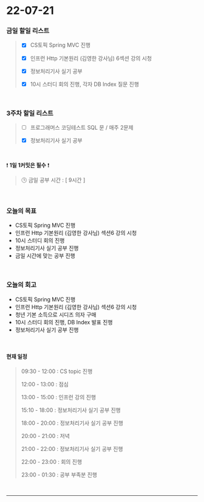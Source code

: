 # 22-07-21
 ### 금일 할일 리스트 

> - [x]  CS토픽 Spring MVC 진행  
>
> - [x]  인프런 Http 기본원리 (김영한 강사님) 6섹션 강의 시청
>
> - [x]  정보처리기사 실기 공부
>
> - [x]  10시 스터디 회의 진행, 각자 DB Index 질문 진행

<br/>

### 3주차 할일 리스트  

> - [ ]  프로그래머스 코딩테스트 SQL 문 / 매주 2문제  
>
> - [x]  정보처리기사 실기 공부

<br/>

❗ **1일 1커밋은 필수** ❗
> 🕒 금일 공부 시간 :  [ 9시간 ]    
  
<br/>

### 오늘의 목표
- CS토픽 Spring MVC 진행 
- 인프런 Http 기본원리 (김영한 강사님) 섹션6 강의 시청
- 10시 스터디 회의 진행
- 정보처리기사 실기 공부 진행
- 금일 시간에 맞는 공부 진행

<br>

### 오늘의 회고
- CS토픽 Spring MVC 진행 
- 인프런 Http 기본원리 (김영한 강사님) 섹션6 강의 시청
- 청년 기본 소득으로 시디즈 의자 구매
- 10시 스터디 회의 진행, DB Index 발표 진행
- 정보처리기사 실기 공부 진행


<br>

#### 현재 일정  

> 09:30 - 12:00 : CS topic 진행
>
> 12:00 - 13:00 : 점심
>
> 13:00 - 15:00 : 인프런 강의 진행
>
> 15:10 - 18:00 : 정보처리기사 실기 공부 진행
>
> 18:00 - 20:00 : 정보처리기사 실기 공부 진행
>
> 20:00 - 21:00 : 저녁
>
> 21:00 - 22:00 : 정보처리기사 실기 공부 진행
>
> 22:00 - 23:00 : 회의 진행
>
> 23:00 - 01:30 : 공부 부족분 진행

<br/>

------------  